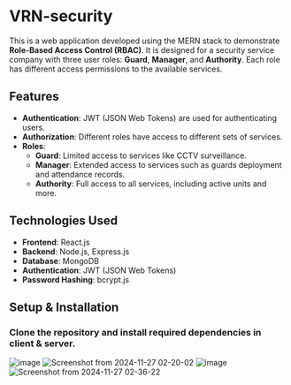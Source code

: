 # VRN-security

This is a web application developed using the MERN stack to demonstrate **Role-Based Access Control (RBAC)**. It is designed for a security service company with three user roles: **Guard**, **Manager**, and **Authority**. Each role has different access permissions to the available services.



## Features

- **Authentication**: JWT (JSON Web Tokens) are used for authenticating users.
- **Authorization**: Different roles have access to different sets of services.
- **Roles**:
  - **Guard**: Limited access to services like CCTV surveillance.
  - **Manager**: Extended access to services such as guards deployment and attendance records.
  - **Authority**: Full access to all services, including active units and more.

## Technologies Used

- **Frontend**: React.js
- **Backend**: Node.js, Express.js
- **Database**: MongoDB
- **Authentication**: JWT (JSON Web Tokens)
- **Password Hashing**: bcrypt.js

## Setup & Installation

### Clone the repository and install required dependencies in client & server.
![image](https://github.com/user-attachments/assets/372bb679-cde3-4999-8bbf-65321c011dbd)
![Screenshot from 2024-11-27 02-20-02](https://github.com/user-attachments/assets/a96a759e-13ca-4d3a-ac9b-6ab64b7fdfe5)
![image](https://github.com/user-attachments/assets/17f25711-130a-42ce-99c6-2beff28556db)
![Screenshot from 2024-11-27 02-36-22](https://github.com/user-attachments/assets/8d974457-53e2-47ff-a9a5-ec88a3859038)


